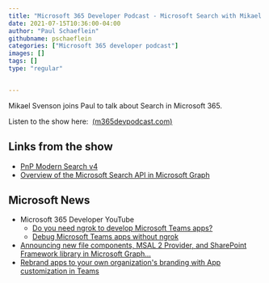 ```yaml
---
title: "Microsoft 365 Developer Podcast - Microsoft Search with Mikael Svenson"
date: 2021-07-15T10:36:00-04:00
author: "Paul Schaeflein"
githubname: pschaeflein
categories: ["Microsoft 365 developer podcast"]
images: []
tags: []
type: "regular"


---
```


Mikael Svenson joins Paul to talk about Search in Microsoft 365.

Listen to the show here: 
[(m365devpodcast.com)](https://www.m365devpodcast.com/e/microsoft-search-with-mikael-svenson/)

## Links from the show

-   [PnP Modern Search
    v4](https://microsoft-search.github.io/pnp-modern-search/)
-   [Overview of the Microsoft Search API in Microsoft
    Graph](https://docs.microsoft.com/graph/search-concept-overview)

## Microsoft News 

-   Microsoft 365 Developer YouTube
    -   [Do you need ngrok to develop Microsoft Teams
        apps?](https://www.youtube.com/watch?v=A5U-3o-mHD0)
    -   [Debug Microsoft Teams apps without
        ngrok](https://www.youtube.com/watch?v=0M_AREkss7A)
-   [Announcing new file components, MSAL 2 Provider, and SharePoint
    Framework library in Microsoft
    Graph\...](https://developer.microsoft.com/graph/blogs/announcing-new-file-components-msal-2-provider-and-sharepoint-framework-library-in-microsoft-graph-toolkit/)
-   [Rebrand apps to your own organization's branding with App
    customization in
    Teams](https://techcommunity.microsoft.com/t5/microsoft-teams-blog/rebrand-apps-to-your-own-organization-s-branding-with-app/ba-p/2376296)

